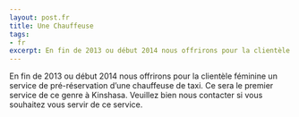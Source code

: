 ```yaml
---
layout: post.fr
title: Une Chauffeuse
tags:
- fr
excerpt: En fin de 2013 ou début 2014 nous offrirons pour la clientèle féminine un service de pré-réservation d’une chauffeuse de taxi
---
```


En fin de 2013 ou début 2014 nous offrirons pour la clientèle féminine un service de pré-réservation d’une chauffeuse de taxi.   Ce sera le premier service de ce genre à Kinshasa.  Veuillez bien nous contacter si vous souhaitez vous servir de ce service.
